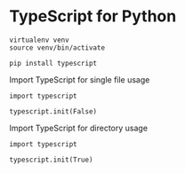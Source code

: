 # TypeScript for Python

```
virtualenv venv
source venv/bin/activate
```

```
pip install typescript
```

Import TypeScript for single file usage
```
import typescript

typescript.init(False)
```

Import TypeScript for directory usage
```
import typescript

typescript.init(True)
```